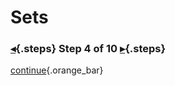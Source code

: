 <div class="top">

# Sets
### [◂](command:katapod.loadPage?step3){.steps} Step 4 of 10 [▸](command:katapod.loadPage?step5){.steps}
</div>



[continue](command:katapod.loadPage?step5){.orange_bar}